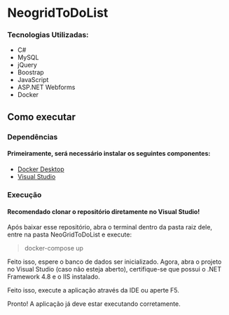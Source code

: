 # NeogridToDoList

### Tecnologias Utilizadas: 
- C#
- MySQL
- jQuery
- Boostrap
- JavaScript
- ASP.NET Webforms
- Docker

## Como executar  

### Dependências

#### Primeiramente, será necessário instalar os seguintes componentes:
- [Docker Desktop](https://www.docker.com/products/docker-desktop/)
- [Visual Studio](https://visualstudio.microsoft.com/pt-br/vs/)

### Execução 

#### Recomendado clonar o repositório diretamente no Visual Studio!

Após baixar esse repositório, abra o terminal dentro da pasta raiz dele, entre na pasta NeoGridToDoList e execute:
> docker-compose up

Feito isso, espere o banco de dados ser inicializado. Agora, abra o projeto no Visual Studio (caso não esteja aberto), certifique-se que possui o .NET Framework 4.8 e o IIS instalado.

Feito isso, execute a aplicação através da IDE ou aperte F5.

Pronto! A aplicação já deve estar executando corretamente.
